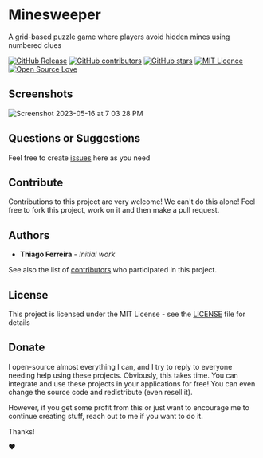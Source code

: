 # Minesweeper

A grid-based puzzle game where players avoid hidden mines using numbered clues

[![GitHub Release](https://img.shields.io/github/release/thiagodnf/minesweeper.svg)](https://github.com/thiagodnf/minesweeper/releases/latest)
[![GitHub contributors](https://img.shields.io/github/contributors/thiagodnf/minesweeper.svg)](https://github.com/thiagodnf/minesweeper/graphs/contributors)
[![GitHub stars](https://img.shields.io/github/stars/thiagodnf/minesweeper.svg)](https://github.com/thiagodnf/minesweeper)
[![MIT Licence](https://badges.frapsoft.com/os/mit/mit.svg?v=103)](https://opensource.org/licenses/mit-license.php)
[![Open Source Love](https://badges.frapsoft.com/os/v1/open-source.svg?v=103)](https://github.com/ellerbrock/open-source-badges/)

## Screenshots

![Screenshot 2023-05-16 at 7 03 28 PM](https://github.com/thiagodnf/minesweeper/assets/114015/b98ba625-67af-4d17-b5e2-918e30871c20)

## Questions or Suggestions

Feel free to create <a href="https://github.com/thiagodnf/minesweeper/issues">issues</a> here as you need

## Contribute

Contributions to this project are very welcome! We can't do this alone! Feel free to fork this project, work on it and then make a pull request.

## Authors

* **Thiago Ferreira** - *Initial work*

See also the list of [contributors](https://github.com/thiagodnf/minesweeper/graphs/contributors) who participated in this project.

## License

This project is licensed under the MIT License - see the [LICENSE](LICENSE) file for details

## Donate

I open-source almost everything I can, and I try to reply to everyone needing help using these projects. Obviously, this takes time. You can integrate and use these projects in your applications for free! You can even change the source code and redistribute (even resell it).

However, if you get some profit from this or just want to encourage me to continue creating stuff, reach out to me if you want to do it.

Thanks!

❤️
